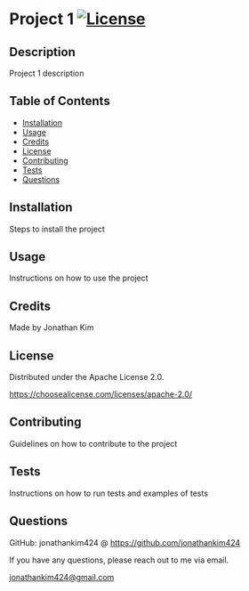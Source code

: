 
# Project 1 [![License](https://img.shields.io/badge/License-Apache_2.0-blue.svg)](https://opensource.org/licenses/Apache-2.0)

## Description

Project 1 description

## Table of Contents
- [Installation](#installation)
- [Usage](#usage)
- [Credits](#credits)
- [License](#license)
- [Contributing](#contributing)
- [Tests](#tests)
- [Questions](#questions)

## Installation

Steps to install the project

## Usage

Instructions on how to use the project

## Credits

Made by Jonathan Kim

## License

Distributed under the Apache License 2.0.
  
https://choosealicense.com/licenses/apache-2.0/

## Contributing

Guidelines on how to contribute to the project

## Tests

Instructions on how to run tests and examples of tests

## Questions

GitHub: jonathankim424 @ https://github.com/jonathankim424

If you have any questions, please reach out to me via email.

jonathankim424@gmail.com
    